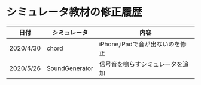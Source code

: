 # シミュレータ教材の修正履歴

日付 | シミュレータ | 内容
-|-|-
2020/4/30 | chord | iPhone,iPadで音が出ないのを修正
2020/5/26 | SoundGenerator | 信号音を鳴らすシミュレータを追加